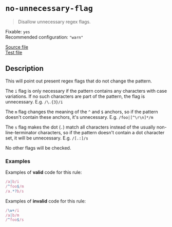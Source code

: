 # `no-unnecessary-flag`

> Disallow unnecessary regex flags.

Fixable: `yes` <br> Recommended configuration: `"warn"`

<!-- prettier-ignore -->
[Source file](https://github.com/RunDevelopment/eslint-plugin-clean-regex/blob/master/lib/rules/no-unnecessary-flag.js) <br> [Test file](https://github.com/RunDevelopment/eslint-plugin-clean-regex/blob/master/tests/lib/rules/no-unnecessary-flag.js)

## Description

This will point out present regex flags that do not change the pattern.

The `i` flag is only necessary if the pattern contains any characters with case
variations. If no such characters are part of the pattern, the flag is
unnecessary. E.g. `/\.{3}/i`

The `m` flag changes the meaning of the `^` and `$` anchors, so if the pattern
doesn't contain these anchors, it's unnecessary. E.g. `/foo|[^\r\n]*/m`

The `s` flag makes the dot (`.`) match all characters instead of the usually
non-line-terminator characters, so if the pattern doesn't contain a dot
character set, it will be unnecessary. E.g. `/[.:]/s`

No other flags will be checked.

### Examples

Examples of **valid** code for this rule:

<!-- prettier-ignore -->
```js
/a|b/i
/^foo$/m
/a.*?b/s
```

Examples of **invalid** code for this rule:

<!-- prettier-ignore -->
```js
/\w+/i
/a|b/m
/^foo$/s
```
